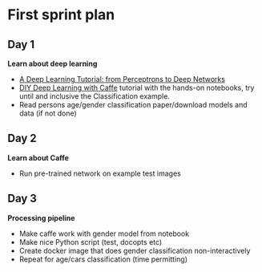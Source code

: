 # First sprint plan

## Day 1
**Learn about deep learning**

* [A Deep Learning Tutorial: from Perceptrons to Deep Networks](http://www.toptal.com/machine-learning/an-introduction-to-deep-learning-from-perceptrons-to-deep-networks)
* [DIY Deep Learning with Caffe](https://docs.google.com/presentation/d/1UeKXVgRvvxg9OUdh_UiC5G71UMscNPlvArsWER41PsU/edit?pli=1#slide=id.gc2fcdcce7_216_101) tutorial with the hands-on notebooks, try until and inclusive the Classification example.
*  Read persons age/gender classification paper/download models and data (if not done)

## Day 2
**Learn about Caffe**
* Run pre-trained network on example test images

## Day 3
**Processing pipeline**
* Make caffe work with gender model from notebook
* Make nice Python script (test, docopts etc)
* Create docker image that does gender classification non-interactively
* Repeat for age/cars classification (time permitting)
